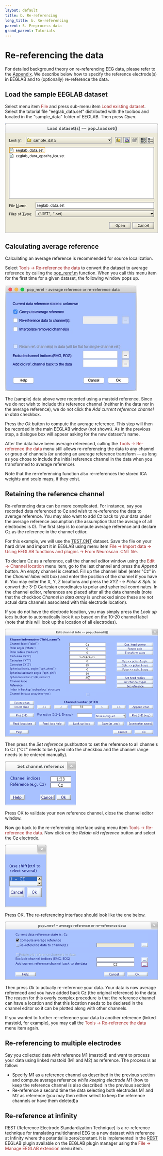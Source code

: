 ```yaml
---
layout: default
title: b. Re-referencing
long_title: b. Re-referencing
parent: 5. Preprocess data
grand_parent: Tutorials
---
```

Re-referencing the data
======
For detailed background theory on re-referencing EEG data, please refer to the [Appendix](/tutorials/IV.Appendix/rereferencing_background.html). We describe below how to specify the reference electrode(s) in EEGLAB and to (optionally) re-reference the data.

Load the sample EEGLAB dataset
-------------------------

Select menu item <span style="color: brown">File</span> and press sub-menu item
<span style="color: brown">Load existing dataset</span>. Select the tutorial file "eeglab_data.set" distributed with
the toolbox and located in the "sample_data" folder of EEGLAB. Then press *Open*.

![Image:Pop_loadset.png](/assets/images/Pop_loadset.png)

Calculating average reference
-------------------------

Calculating an average reference is recommended for source localization.

Select <span style="color: brown">Tools → Re-reference the data</span> to
convert the dataset to average reference by calling the [pop_reref.m](http://sccn.ucsd.edu/eeglab/locatefile.php?file=pop_reref.m) function. When you call this menu item for the
first time for a given dataset, the following window pops up.


![](/assets/images/Figure43_pop_rerefgui.jpg)


The (sample) data above were recorded using a mastoid reference. Since
we do not wish to include this reference channel (neither in the data
nor in the average reference), we do not click the *Add current
reference channel in data* checkbox.

Press the *Ok* button to compute the average reference. This step will
then be recorded in the main EEGLAB window (not shown). As in the
previous step, a dialogue box will appear asking for the new dataset's name.

After the data have been average referenced, calling the
<span style="color: brown">Tools → Re-reference the data</span> menu still
allows re-referencing the data to any channel or group of channels (or
undoing an average reference transform -- as long as you chose to
include the initial reference channel in the data when you transformed
to average reference).

Note that the re-referencing function also re-references the stored
ICA weights and scalp maps, if they exist.

Retaining the reference channel
-------------------------

Re-referencing data can be more complicated. For instance, say you
recorded data referenced to Cz and wish to re-reference the data to
average reference. You may also want to add Cz back to your data under the
average reference assumption (the assumption that the average of all
electrodes is 0). The first step is to compute average reference and
declare Cz as the reference in the channel editor.

For this example, we will use the [TEST.CNT](http://sccn.ucsd.edu/eeglab/download/TEST.CNT) dataset. Save the file on your hard drive and import it in EEGLAB using menu item <span style="color: brown">File → Import data → Using EEGLAB functions and plugins → From Neuroscan .CNT file</span>.
 
To declare Cz as a reference, call the channel editor window using the <span style="color: brown">Edit → Channel location</span> menu item, go to the last
channel and press the *Append* button. An empty channel is created.
Fill up the channel label (enter "Cz" in the *Channel label* edit box)
and enter the position of the channel if you have it. You may enter the X, Y, Z locations and press the *XYZ -→ Polar &
Sph.* to convert the 3-D Cartesian coordinates to polar and spherical
coordinates. In the channel
editor, references are placed after all the data channels (note that
the checkbox *Channel in data array* is unchecked since these are
not actual data channels associated with this electrode location).

If you do not have the electrode location, you may simply
press the *Look up locs* button to automatically look it up based on
the 10-20 channel label (note that this will look up the location of all
electrodes).

![Image:Pop_reref3.png](/assets/images/Pop_reref3.png)

Then press the *Set reference* pushbutton to set the reference to all
channels to Cz ("Cz" needs to be typed into the checkbox and the channel
range needs to be entered manually).

![Image:Pop_reref5.png](/assets/images/Pop_reref5.png)

Press OK to validate your new reference channel, close the channel editor window.

Now go back to the re-referencing interface using menu item <span style="color: brown">Tools → Re-reference the data</span>. Now click on the *Retain old reference* button and select the Cz electrode.

![Image:Pop_reref6.png](/assets/images/Pop_reref6.png)

Press OK. The re-referencing interface should look like the one below.

![Image:Pop_reref7.png](/assets/images/Pop_reref7.png)

Then press *Ok* to actually re-reference your data. Your data is now average referenced and you have added back Cz (the original reference) to the data. The reason for this overly complex procedure is that the reference
channel can have a location and that this location needs to be
declared in the channel editor so it can be plotted along with other
channels.

If you wanted to further re-reference your data to another reference (linked mastoid, for example), you may call the <span style="color: brown">Tools → Re-reference the data</span>  menu item again. 

Re-referencing to multiple electrodes
-------------------------
Say you collected data with reference M1 (mastoid) and want to process
your data using linked mastoid (M1 and M2) as reference. The process is
as follow:
-   Specify M1 as a reference channel as described in the previous section and
    compute average reference *while keeping electrode M1* (how to
    keep the reference channel is also described in the previous
    section)
-   Re-reference a second time the data selecting both electrodes M1 and
    M2 as reference (you may then either select to keep the reference
    channels or have them deleted)a

Re-reference at infinity
-------------------------
REST (Reference Electrode Standardization Technique) is a re-reference technique for translating multichannel EEG to a new dataset with reference at Infinity where the potential is zero/constant. It is implemented in the [REST](https://github.com/sccn/REST) EEGLAB plugin available on the EEGLAB plugin manager using the <span style="color: brown">File → Manage EEGLAB extension</span> menu item.